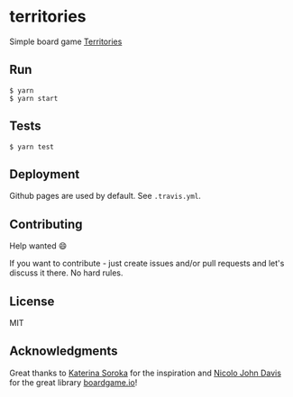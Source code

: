 # territories

Simple board game [Territories](https://lehasvv2009.github.io/territories/)

## Run

```
$ yarn
$ yarn start
```

## Tests

```
$ yarn test
```

## Deployment

Github pages are used by default. See `.travis.yml`.

## Contributing

Help wanted 😄

If you want to contribute - just create issues and/or pull requests and let's discuss it there. No hard rules.

## License

MIT

## Acknowledgments

Great thanks to [Katerina Soroka](https://github.com/KaterinaSoroka) for the inspiration and [Nicolo John Davis](https://github.com/nicolodavis) for the great library [boardgame.io](https://boardgame.io)!
